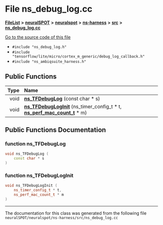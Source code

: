 

# File ns\_debug\_log.cc



[**FileList**](files.md) **>** [**neuralSPOT**](dir_75594cce7c7773aa3cb253214bf56510.md) **>** [**neuralspot**](dir_b737d82f35ec218ac5a7ef4105db9c0e.md) **>** [**ns-harness**](dir_e0d7b3aff6df2cba2f05a768a095730e.md) **>** [**src**](dir_8df671c8e5b7eec7f2ec532421bc80bd.md) **>** [**ns\_debug\_log.cc**](ns__debug__log_8cc.md)

[Go to the source code of this file](ns__debug__log_8cc_source.md)



* `#include "ns_debug_log.h"`
* `#include "tensorflow/lite/micro/cortex_m_generic/debug_log_callback.h"`
* `#include "ns_ambiqsuite_harness.h"`





































## Public Functions

| Type | Name |
| ---: | :--- |
|  void | [**ns\_TFDebugLog**](#function-ns_tfdebuglog) (const char \* s) <br> |
|  void | [**ns\_TFDebugLogInit**](#function-ns_tfdebugloginit) (ns\_timer\_config\_t \* t, [**ns\_perf\_mac\_count\_t**](structns__perf__mac__count__t.md) \* m) <br> |




























## Public Functions Documentation




### function ns\_TFDebugLog 

```C++
void ns_TFDebugLog (
    const char * s
) 
```






### function ns\_TFDebugLogInit 

```C++
void ns_TFDebugLogInit (
    ns_timer_config_t * t,
    ns_perf_mac_count_t * m
) 
```




------------------------------
The documentation for this class was generated from the following file `neuralSPOT/neuralspot/ns-harness/src/ns_debug_log.cc`

